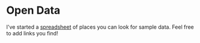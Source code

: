 # Open Data

I've started a [spreadsheet](https://docs.google.com/spreadsheets/d/1GuLI2p_8_nJXBQFCObt4LXsU-Xf2EC94-AWzSydxIeo/edit?usp=sharing) of places you can look for sample data. Feel free to add links you find!
